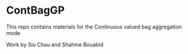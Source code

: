 # ContBagGP
This repo contains materials for the Continuous valued bag aggregation mode


Work by Siu Chau and Shahine Bouabid

